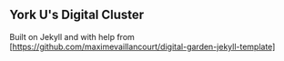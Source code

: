 ## York U's Digital Cluster

Built on Jekyll and with help from [https://github.com/maximevaillancourt/digital-garden-jekyll-template]